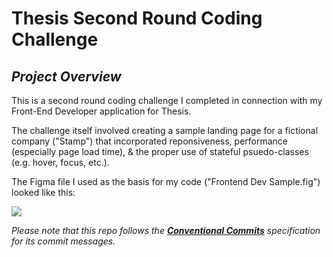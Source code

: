 # Thesis Second Round Coding Challenge

## *Project Overview*

This is a second round coding challenge I completed in connection with my Front-End Developer application for Thesis.  

The challenge itself involved creating a sample landing page for a fictional company ("Stamp") that incorporated reponsiveness, performance (especially page load time), & the proper use of stateful psuedo-classes (e.g. hover, focus, etc.).

The Figma file I used as the basis for my code ("Frontend Dev Sample.fig") looked like this:
 
![](https://larrymg.me/images/thesis_landing_page.png)

*Please note that this repo follows the **[Conventional Commits](https://www.conventionalcommits.org/en/v1.0.0-beta.2/#specification)** specification for its commit messages.* 